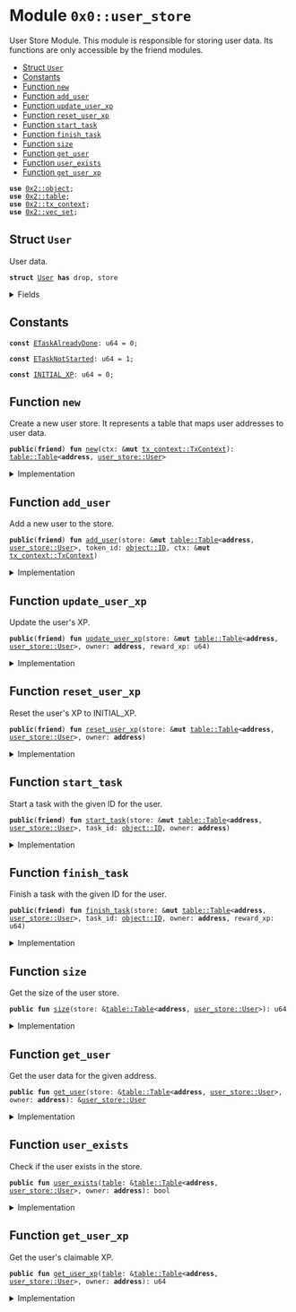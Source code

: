 
<a name="0x0_user_store"></a>

# Module `0x0::user_store`


User Store Module.
This module is responsible for storing user data.
Its functions are only accessible by the friend modules.


-  [Struct `User`](#0x0_user_store_User)
-  [Constants](#@Constants_0)
-  [Function `new`](#0x0_user_store_new)
-  [Function `add_user`](#0x0_user_store_add_user)
-  [Function `update_user_xp`](#0x0_user_store_update_user_xp)
-  [Function `reset_user_xp`](#0x0_user_store_reset_user_xp)
-  [Function `start_task`](#0x0_user_store_start_task)
-  [Function `finish_task`](#0x0_user_store_finish_task)
-  [Function `size`](#0x0_user_store_size)
-  [Function `get_user`](#0x0_user_store_get_user)
-  [Function `user_exists`](#0x0_user_store_user_exists)
-  [Function `get_user_xp`](#0x0_user_store_get_user_xp)


<pre><code><b>use</b> <a href="">0x2::object</a>;
<b>use</b> <a href="">0x2::table</a>;
<b>use</b> <a href="">0x2::tx_context</a>;
<b>use</b> <a href="">0x2::vec_set</a>;
</code></pre>



<a name="0x0_user_store_User"></a>

## Struct `User`


User data.



<pre><code><b>struct</b> <a href="user_store.md#0x0_user_store_User">User</a> <b>has</b> drop, store
</code></pre>



<details>
<summary>Fields</summary>


<dl>
<dt>
<code>token_id: <a href="_ID">object::ID</a></code>
</dt>
<dd>

</dd>
<dt>
<code>owner: <b>address</b></code>
</dt>
<dd>
 Address of the user that data belongs to.
</dd>
<dt>
<code>active_tasks: <a href="_VecSet">vec_set::VecSet</a>&lt;<a href="_ID">object::ID</a>&gt;</code>
</dt>
<dd>
 Tasks that are currently active.
</dd>
<dt>
<code>done_tasks: <a href="_VecSet">vec_set::VecSet</a>&lt;<a href="_ID">object::ID</a>&gt;</code>
</dt>
<dd>
 Tasks that are already done.
</dd>
<dt>
<code>claimable_xp: u64</code>
</dt>
<dd>
 XP that can be claimed by the user. It is reset to INITIAL_XP after claiming.
</dd>
</dl>


</details>

<a name="@Constants_0"></a>

## Constants


<a name="0x0_user_store_ETaskAlreadyDone"></a>



<pre><code><b>const</b> <a href="user_store.md#0x0_user_store_ETaskAlreadyDone">ETaskAlreadyDone</a>: u64 = 0;
</code></pre>



<a name="0x0_user_store_ETaskNotStarted"></a>



<pre><code><b>const</b> <a href="user_store.md#0x0_user_store_ETaskNotStarted">ETaskNotStarted</a>: u64 = 1;
</code></pre>



<a name="0x0_user_store_INITIAL_XP"></a>



<pre><code><b>const</b> <a href="user_store.md#0x0_user_store_INITIAL_XP">INITIAL_XP</a>: u64 = 0;
</code></pre>



<a name="0x0_user_store_new"></a>

## Function `new`


Create a new user store.
It represents a table that maps user addresses to user data.



<pre><code><b>public</b>(<b>friend</b>) <b>fun</b> <a href="user_store.md#0x0_user_store_new">new</a>(ctx: &<b>mut</b> <a href="_TxContext">tx_context::TxContext</a>): <a href="_Table">table::Table</a>&lt;<b>address</b>, <a href="user_store.md#0x0_user_store_User">user_store::User</a>&gt;
</code></pre>



<details>
<summary>Implementation</summary>


<pre><code><b>public</b>(<b>friend</b>) <b>fun</b> <a href="user_store.md#0x0_user_store_new">new</a>(ctx: &<b>mut</b> TxContext): Table&lt;<b>address</b>, <a href="user_store.md#0x0_user_store_User">User</a>&gt; {
    <a href="_new">table::new</a>&lt;<b>address</b>, <a href="user_store.md#0x0_user_store_User">User</a>&gt;(ctx)
}
</code></pre>



</details>

<a name="0x0_user_store_add_user"></a>

## Function `add_user`


Add a new user to the store.



<pre><code><b>public</b>(<b>friend</b>) <b>fun</b> <a href="user_store.md#0x0_user_store_add_user">add_user</a>(store: &<b>mut</b> <a href="_Table">table::Table</a>&lt;<b>address</b>, <a href="user_store.md#0x0_user_store_User">user_store::User</a>&gt;, token_id: <a href="_ID">object::ID</a>, ctx: &<b>mut</b> <a href="_TxContext">tx_context::TxContext</a>)
</code></pre>



<details>
<summary>Implementation</summary>


<pre><code><b>public</b>(<b>friend</b>) <b>fun</b> <a href="user_store.md#0x0_user_store_add_user">add_user</a>(
    store: &<b>mut</b> Table&lt;<b>address</b>, <a href="user_store.md#0x0_user_store_User">User</a>&gt;,
    token_id: ID,
    ctx: &<b>mut</b> TxContext
) {
    <b>let</b> owner = <a href="_sender">tx_context::sender</a>(ctx);
    <b>let</b> data = <a href="user_store.md#0x0_user_store_User">User</a> {
        token_id,
        active_tasks: <a href="_empty">vec_set::empty</a>(),
        done_tasks: <a href="_empty">vec_set::empty</a>(),
        owner,
        claimable_xp: <a href="user_store.md#0x0_user_store_INITIAL_XP">INITIAL_XP</a>,
    };

    <a href="_add">table::add</a>(store, owner, data)
}
</code></pre>



</details>

<a name="0x0_user_store_update_user_xp"></a>

## Function `update_user_xp`


Update the user's XP.



<pre><code><b>public</b>(<b>friend</b>) <b>fun</b> <a href="user_store.md#0x0_user_store_update_user_xp">update_user_xp</a>(store: &<b>mut</b> <a href="_Table">table::Table</a>&lt;<b>address</b>, <a href="user_store.md#0x0_user_store_User">user_store::User</a>&gt;, owner: <b>address</b>, reward_xp: u64)
</code></pre>



<details>
<summary>Implementation</summary>


<pre><code><b>public</b>(<b>friend</b>) <b>fun</b> <a href="user_store.md#0x0_user_store_update_user_xp">update_user_xp</a>(
    store: &<b>mut</b> Table&lt;<b>address</b>, <a href="user_store.md#0x0_user_store_User">User</a>&gt;,
    owner: <b>address</b>,
    reward_xp: u64
) {
    <b>let</b> user_data = <a href="_borrow_mut">table::borrow_mut</a>&lt;<b>address</b>, <a href="user_store.md#0x0_user_store_User">User</a>&gt;(store, owner);
    user_data.claimable_xp = user_data.claimable_xp + reward_xp;
}
</code></pre>



</details>

<a name="0x0_user_store_reset_user_xp"></a>

## Function `reset_user_xp`


Reset the user's XP to INITIAL_XP.



<pre><code><b>public</b>(<b>friend</b>) <b>fun</b> <a href="user_store.md#0x0_user_store_reset_user_xp">reset_user_xp</a>(store: &<b>mut</b> <a href="_Table">table::Table</a>&lt;<b>address</b>, <a href="user_store.md#0x0_user_store_User">user_store::User</a>&gt;, owner: <b>address</b>)
</code></pre>



<details>
<summary>Implementation</summary>


<pre><code><b>public</b>(<b>friend</b>) <b>fun</b> <a href="user_store.md#0x0_user_store_reset_user_xp">reset_user_xp</a>(store: &<b>mut</b> Table&lt;<b>address</b>, <a href="user_store.md#0x0_user_store_User">User</a>&gt;, owner: <b>address</b>) {
    <b>let</b> user_data = <a href="_borrow_mut">table::borrow_mut</a>&lt;<b>address</b>, <a href="user_store.md#0x0_user_store_User">User</a>&gt;(store, owner);
    user_data.claimable_xp = <a href="user_store.md#0x0_user_store_INITIAL_XP">INITIAL_XP</a>;
}
</code></pre>



</details>

<a name="0x0_user_store_start_task"></a>

## Function `start_task`


Start a task with the given ID for the user.



<pre><code><b>public</b>(<b>friend</b>) <b>fun</b> <a href="user_store.md#0x0_user_store_start_task">start_task</a>(store: &<b>mut</b> <a href="_Table">table::Table</a>&lt;<b>address</b>, <a href="user_store.md#0x0_user_store_User">user_store::User</a>&gt;, task_id: <a href="_ID">object::ID</a>, owner: <b>address</b>)
</code></pre>



<details>
<summary>Implementation</summary>


<pre><code><b>public</b>(<b>friend</b>) <b>fun</b> <a href="user_store.md#0x0_user_store_start_task">start_task</a>(store: &<b>mut</b> Table&lt;<b>address</b>, <a href="user_store.md#0x0_user_store_User">User</a>&gt;, task_id: ID, owner: <b>address</b>) {
    <b>let</b> user_data = <a href="_borrow_mut">table::borrow_mut</a>&lt;<b>address</b>, <a href="user_store.md#0x0_user_store_User">User</a>&gt;(store, owner);
    <b>assert</b>!(!<a href="_contains">vec_set::contains</a>(&user_data.done_tasks, &task_id), <a href="user_store.md#0x0_user_store_ETaskAlreadyDone">ETaskAlreadyDone</a>);
    <a href="_insert">vec_set::insert</a>(&<b>mut</b> user_data.active_tasks, task_id)
}
</code></pre>



</details>

<a name="0x0_user_store_finish_task"></a>

## Function `finish_task`


Finish a task with the given ID for the user.



<pre><code><b>public</b>(<b>friend</b>) <b>fun</b> <a href="user_store.md#0x0_user_store_finish_task">finish_task</a>(store: &<b>mut</b> <a href="_Table">table::Table</a>&lt;<b>address</b>, <a href="user_store.md#0x0_user_store_User">user_store::User</a>&gt;, task_id: <a href="_ID">object::ID</a>, owner: <b>address</b>, reward_xp: u64)
</code></pre>



<details>
<summary>Implementation</summary>


<pre><code><b>public</b>(<b>friend</b>) <b>fun</b> <a href="user_store.md#0x0_user_store_finish_task">finish_task</a>(
    store: &<b>mut</b> Table&lt;<b>address</b>, <a href="user_store.md#0x0_user_store_User">User</a>&gt;,
    task_id: ID,
    owner: <b>address</b>,
    reward_xp: u64
) {
    <b>let</b> user_data = <a href="_borrow_mut">table::borrow_mut</a>&lt;<b>address</b>, <a href="user_store.md#0x0_user_store_User">User</a>&gt;(store, owner);

    <b>assert</b>!(!<a href="_contains">vec_set::contains</a>(&user_data.done_tasks, &task_id), <a href="user_store.md#0x0_user_store_ETaskAlreadyDone">ETaskAlreadyDone</a>);
    <b>assert</b>!(<a href="_contains">vec_set::contains</a>(&user_data.active_tasks, &task_id), <a href="user_store.md#0x0_user_store_ETaskNotStarted">ETaskNotStarted</a>);

    <a href="_remove">vec_set::remove</a>(&<b>mut</b> user_data.active_tasks, &task_id);
    <a href="_insert">vec_set::insert</a>(&<b>mut</b> user_data.done_tasks, task_id);

    <a href="user_store.md#0x0_user_store_update_user_xp">update_user_xp</a>(store, owner, reward_xp)
}
</code></pre>



</details>

<a name="0x0_user_store_size"></a>

## Function `size`


Get the size of the user store.



<pre><code><b>public</b> <b>fun</b> <a href="user_store.md#0x0_user_store_size">size</a>(store: &<a href="_Table">table::Table</a>&lt;<b>address</b>, <a href="user_store.md#0x0_user_store_User">user_store::User</a>&gt;): u64
</code></pre>



<details>
<summary>Implementation</summary>


<pre><code><b>public</b> <b>fun</b> <a href="user_store.md#0x0_user_store_size">size</a>(store: &Table&lt;<b>address</b>, <a href="user_store.md#0x0_user_store_User">User</a>&gt;): u64 {
    <a href="_length">table::length</a>(store)
}
</code></pre>



</details>

<a name="0x0_user_store_get_user"></a>

## Function `get_user`


Get the user data for the given address.



<pre><code><b>public</b> <b>fun</b> <a href="user_store.md#0x0_user_store_get_user">get_user</a>(store: &<a href="_Table">table::Table</a>&lt;<b>address</b>, <a href="user_store.md#0x0_user_store_User">user_store::User</a>&gt;, owner: <b>address</b>): &<a href="user_store.md#0x0_user_store_User">user_store::User</a>
</code></pre>



<details>
<summary>Implementation</summary>


<pre><code><b>public</b> <b>fun</b> <a href="user_store.md#0x0_user_store_get_user">get_user</a>(store: &Table&lt;<b>address</b>, <a href="user_store.md#0x0_user_store_User">User</a>&gt;, owner: <b>address</b>): &<a href="user_store.md#0x0_user_store_User">User</a> {
    <a href="_borrow">table::borrow</a>(store, owner)
}
</code></pre>



</details>

<a name="0x0_user_store_user_exists"></a>

## Function `user_exists`


Check if the user exists in the store.



<pre><code><b>public</b> <b>fun</b> <a href="user_store.md#0x0_user_store_user_exists">user_exists</a>(<a href="">table</a>: &<a href="_Table">table::Table</a>&lt;<b>address</b>, <a href="user_store.md#0x0_user_store_User">user_store::User</a>&gt;, owner: <b>address</b>): bool
</code></pre>



<details>
<summary>Implementation</summary>


<pre><code><b>public</b> <b>fun</b> <a href="user_store.md#0x0_user_store_user_exists">user_exists</a>(<a href="">table</a>: &Table&lt;<b>address</b>, <a href="user_store.md#0x0_user_store_User">User</a>&gt;, owner: <b>address</b>): bool {
    <a href="_contains">table::contains</a>(<a href="">table</a>, owner)
}
</code></pre>



</details>

<a name="0x0_user_store_get_user_xp"></a>

## Function `get_user_xp`


Get the user's claimable XP.



<pre><code><b>public</b> <b>fun</b> <a href="user_store.md#0x0_user_store_get_user_xp">get_user_xp</a>(<a href="">table</a>: &<a href="_Table">table::Table</a>&lt;<b>address</b>, <a href="user_store.md#0x0_user_store_User">user_store::User</a>&gt;, owner: <b>address</b>): u64
</code></pre>



<details>
<summary>Implementation</summary>


<pre><code><b>public</b> <b>fun</b> <a href="user_store.md#0x0_user_store_get_user_xp">get_user_xp</a>(<a href="">table</a>: &Table&lt;<b>address</b>, <a href="user_store.md#0x0_user_store_User">User</a>&gt;, owner: <b>address</b>): u64 {
    <b>let</b> user_data = <a href="_borrow">table::borrow</a>&lt;<b>address</b>, <a href="user_store.md#0x0_user_store_User">User</a>&gt;(<a href="">table</a>, owner);
    user_data.claimable_xp
}
</code></pre>



</details>
